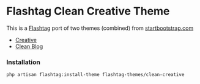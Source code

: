 # Flashtag Clean Creative Theme

This is a [Flashtag](https://github.com/flashtag) port of two themes (combined) from [startbootstrap.com](http://startbootstrap.com/)

- [Creative](http://startbootstrap.com/template-overviews/creative/)
- [Clean Blog](http://startbootstrap.com/template-overviews/clean-blog/)

### Installation

```bash
php artisan flashtag:install-theme flashtag-themes/clean-creative
```
